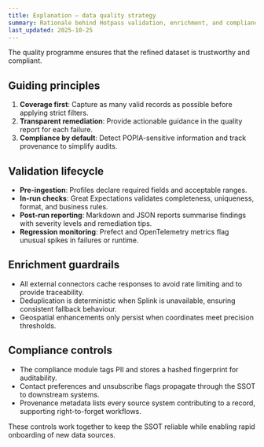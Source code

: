 ```yaml
---
title: Explanation — data quality strategy
summary: Rationale behind Hotpass validation, enrichment, and compliance capabilities.
last_updated: 2025-10-25
---
```


The quality programme ensures that the refined dataset is trustworthy and compliant.

## Guiding principles

1. **Coverage first**: Capture as many valid records as possible before applying strict filters.
2. **Transparent remediation**: Provide actionable guidance in the quality report for each failure.
3. **Compliance by default**: Detect POPIA-sensitive information and track provenance to simplify audits.

## Validation lifecycle

- **Pre-ingestion**: Profiles declare required fields and acceptable ranges.
- **In-run checks**: Great Expectations validates completeness, uniqueness, format, and business rules.
- **Post-run reporting**: Markdown and JSON reports summarise findings with severity levels and remediation tips.
- **Regression monitoring**: Prefect and OpenTelemetry metrics flag unusual spikes in failures or runtime.

## Enrichment guardrails

- All external connectors cache responses to avoid rate limiting and to provide traceability.
- Deduplication is deterministic when Splink is unavailable, ensuring consistent fallback behaviour.
- Geospatial enhancements only persist when coordinates meet precision thresholds.

## Compliance controls

- The compliance module tags PII and stores a hashed fingerprint for auditability.
- Contact preferences and unsubscribe flags propagate through the SSOT to downstream systems.
- Provenance metadata lists every source system contributing to a record, supporting right-to-forget workflows.

These controls work together to keep the SSOT reliable while enabling rapid onboarding of new data sources.
